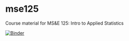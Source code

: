 # mse125
Course material for MS&amp;E 125: Intro to Applied Statistics

[![Binder](https://mybinder.org/badge_logo.svg)](https://mybinder.org/v2/gh/stanford-policylab/mse125/HEAD)
